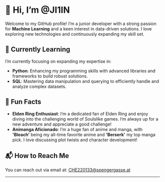 # 👋 Hi, I’m @JI1IN

Welcome to my GitHub profile! I’m a junior developer with a strong passion for **Machine Learning** and a keen interest in data-driven solutions. I love exploring new technologies and continuously expanding my skill set.

## 🚀 Currently Learning

I’m currently focusing on expanding my expertise in:

- **Python**: Enhancing my programming skills with advanced libraries and frameworks to build robust solutions.
- **SQL**: Mastering data manipulation and querying to efficiently handle and analyze complex datasets.

## 🌟 Fun Facts

- **Elden Ring Enthusiast**: I’m a dedicated fan of Elden Ring and enjoy diving into the challenging world of Soulslike games. I’m always up for a new adventure and appreciate a good challenge!
- **Animanga Aficionado**: I’m a huge fan of anime and manga, with **'Bleach'** being my all-time favorite anime and **'Berserk'** my top manga pick. I love discussing plot twists and character development!

## 📬 How to Reach Me

You can reach out via email at: [CHE220133@spengergasse.at](mailto:CHE220133@spengergasse.at)

---

